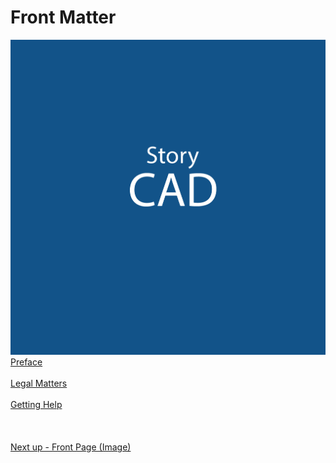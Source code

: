 # Front Matter #
![](StoryCAD.png)
[Preface](Preface.md) <br/><br/>
[Legal Matters](Legal_Matters.md) <br/><br/>
[Getting Help](Getting_Help.md) <br/><br/>
 <br/><br/>
[Next up - Front Page (Image)](Front_Page_(Image).md)
